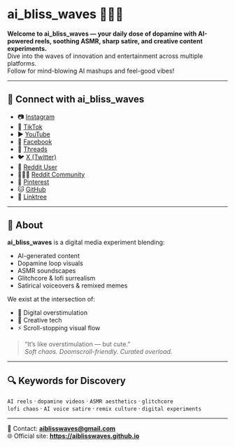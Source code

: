 # ai_bliss_waves 🌊🤖✨

**Welcome to ai_bliss_waves — your daily dose of dopamine with AI-powered reels, soothing ASMR, sharp satire, and creative content experiments.**  
Dive into the waves of innovation and entertainment across multiple platforms.  
Follow for mind-blowing AI mashups and feel-good vibes!

---

## 🔗 Connect with ai_bliss_waves

- 📷 [Instagram](https://instagram.com/ai_bliss_waves)
- 🎵 [TikTok](https://tiktok.com/@ai_bliss_waves)
- ▶️ [YouTube](https://youtube.com/@ai_bliss_waves)
- 📘 [Facebook](https://facebook.com/ai_bliss_waves)
- 🧵 [Threads](https://www.threads.net/@ai_bliss_waves)
- 🐦 [X (Twitter)](https://twitter.com/ai_bliss_waves)
- 👤 [Reddit User](https://www.reddit.com/user/ai_bliss_waves)
- 🧑‍🤝‍🧑 [Reddit Community](https://www.reddit.com/r/ai_bliss_waves)
- 📌 [Pinterest](https://pinterest.com/ai_bliss_waves)
- 🐱 [GitHub](https://github.com/aiblisswaves)
- 🔗 [Linktree](https://linktr.ee/ai_bliss_waves)

---

## 📖 About

**ai_bliss_waves** is a digital media experiment blending:
- AI-generated content
- Dopamine loop visuals
- ASMR soundscapes
- Glitchcore & lofi surrealism
- Satirical voiceovers & remixed memes

We exist at the intersection of:
- 🧠 Digital overstimulation
- 🎨 Creative tech
- ⚡ Scroll-stopping visual flow

> “It’s like overstimulation — but cute.”  
> *Soft chaos. Doomscroll-friendly. Curated overload.*

---

## 🔍 Keywords for Discovery

`AI reels` · `dopamine videos` · `ASMR aesthetics` · `glitchcore`  
`lofi chaos` · `AI voice satire` · `remix culture` · `digital experiments`

---

📩 Contact: **aiblisswaves@gmail.com**  
🌐 Official site: **https://aiblisswaves.github.io**
